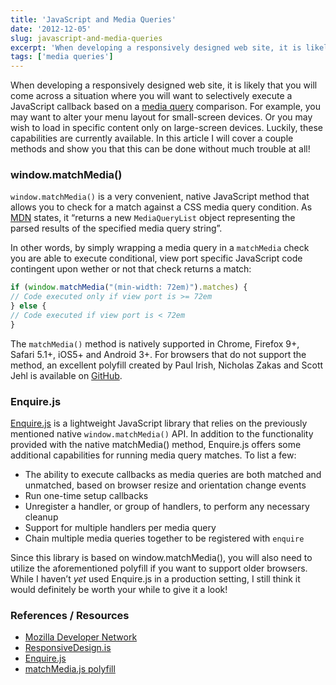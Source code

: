 ```yaml
---
title: 'JavaScript and Media Queries'
date: '2012-12-05'
slug: javascript-and-media-queries
excerpt: 'When developing a responsively designed web site, it is likely that you will come across a situation where you will want to selectively execute a JavaScript callback based on a media query comparison. For example, you may want to alter your menu layout for small-screen devices.'
tags: ['media queries']
---
```


When developing a responsively designed web site, it is likely that you will come across a situation where you will want to selectively execute a JavaScript callback based on a [media query](https://developer.mozilla.org/en-US/docs/CSS/Media_queries "Media Queries") comparison. For example, you may want to alter your menu layout for small-screen devices. Or you may wish to load in specific content only on large-screen devices. Luckily, these capabilities are currently available. In this article I will cover a couple methods and show you that this can be done without much trouble at all!

### window.matchMedia()

`window.matchMedia()` is a very convenient, native JavaScript method that allows you to check for a match against a CSS media query condition. As [MDN](https://developer.mozilla.org/en-US/docs/DOM/window.matchMedia "MDN") states, it “returns a new `MediaQueryList` object representing the parsed results of the specified media query string”.

In other words, by simply wrapping a media query in a `matchMedia` check you are able to execute conditional, view port specific JavaScript code contingent upon wether or not that check returns a match:

```javascript
if (window.matchMedia("(min-width: 72em)").matches) {
// Code executed only if view port is >= 72em
} else {
// Code executed if view port is < 72em
}
```

The `matchMedia()` method is natively supported in Chrome, Firefox 9+, Safari 5.1+, iOS5+ and Android 3+. For browsers that do not support the method, an excellent polyfill created by Paul Irish, Nicholas Zakas and Scott Jehl is available on [GitHub](https://github.com/paulirish/matchMedia.js "matchMedia.js polyfill").

### Enquire.js

[Enquire.js](http://alpha.responsivedesign.is/resources/javascript-and-jquery/enquire.js "Enquire.js") is a lightweight JavaScript library that relies on the previously mentioned native `window.matchMedia()` API. In addition to the functionality provided with the native matchMedia() method, Enquire.js offers some additional capabilities for running media query matches. To list a few:

- The ability to execute callbacks as media queries are both matched and unmatched, based on browser resize and orientation change events
- Run one-time setup callbacks
- Unregister a handler, or group of handlers, to perform any necessary cleanup
- Support for multiple handlers per media query
- Chain multiple media queries together to be registered with `enquire`

Since this library is based on window.matchMedia(), you will also need to utilize the aforementioned polyfill if you want to support older browsers. While I haven’t *yet* used Enquire.js in a production setting, I still think it would definitely be worth your while to give it a look!

### References / Resources

- [Mozilla Developer Network](https://developer.mozilla.org/en-US/docs/DOM/window.matchMedia "MDN")
- [ResponsiveDesign.is](http://alpha.responsivedesign.is/ "ResponsiveDesign.is")
- [Enquire.js](http://wickynilliams.github.com/enquire.js/ "Enquire.js")
- [matchMedia.js polyfill](https://github.com/paulirish/matchMedia.js "matchMedia.js polyfill")
